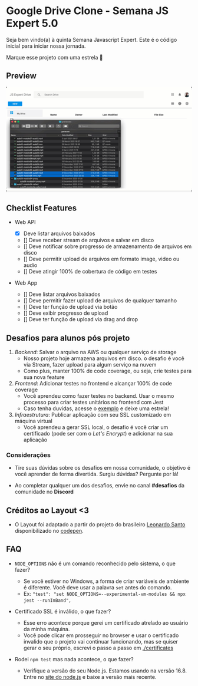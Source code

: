 # Google Drive Clone - Semana JS Expert 5.0

Seja bem vindo(a) à quinta Semana Javascript Expert. Este é o código inicial
para iniciar nossa jornada.

Marque esse projeto com uma estrela 🌟

## Preview

![](./resources/demo.gif)

## Checklist Features

- Web API
  - [x] Deve listar arquivos baixados
  - [] Deve receber stream de arquivos e salvar em disco
  - [] Deve notificar sobre progresso de armazenamento de arquivos em disco
  - [] Deve permitir upload de arquivos em formato image, video ou audio
  - [] Deve atingir 100% de cobertura de código em testes

- Web App
  - [] Deve listar arquivos baixados
  - [] Deve permitir fazer upload de arquivos de qualquer tamanho
  - [] Deve ter função de upload via botão
  - [] Deve exibir progresso de upload
  - [] Deve ter função de upload via drag and drop

## Desafios para alunos pós projeto

1. _Backend_: Salvar o arquivo na AWS ou qualquer serviço de storage
   - Nosso projeto hoje armazena arquivos em disco. o desafio é você via Stream,
     fazer upload para algum serviço na nuvem
   - Como plus, manter 100% de code coverage, ou seja, crie testes para sua nova
     feature
2. _Frontend_: Adicionar testes no frontend e alcançar 100% de code coverage
   - Você aprendeu como fazer testes no backend. Usar o mesmo processo para
     criar testes unitários no frontend com Jest
   - Caso tenha duvidas, acesse o
     [exemplo](https://github.com/ErickWendel/tdd-frontend-example) e deixe uma
     estrela!
3. _Infraestrutura_: Publicar aplicação com seu SSL customizado em máquina
   virtual
   - Você aprendeu a gerar SSL local, o desafio é você criar um certificado
     (pode ser com o _Let's Encrypt_) e adicionar na sua aplicação

### Considerações

- Tire suas dúvidas sobre os desafios em nossa comunidade, o objetivo é você
  aprender de forma divertida. Surgiu dúvidas? Pergunte por lá!

- Ao completar qualquer um dos desafios, envie no canal **#desafios** da
  comunidade no **Discord**

## Créditos ao Layout <3

- O Layout foi adaptado a partir do projeto do brasileiro
  [Leonardo Santo](https://github.com/leoespsanto) disponibilizado no
  [codepen](https://codepen.io/leoespsanto/pen/KZMMKG).

## FAQ

- `NODE_OPTIONS` não é um comando reconhecido pelo sistema, o que fazer?
  - Se você estiver no Windows, a forma de criar variáveis de ambiente é
    diferente. Você deve usar a palavra `set` antes do comando.
  - Ex:
    `"test": "set NODE_OPTIONS=--experimental-vm-modules && npx jest --runInBand",`

- Certificado SSL é inválido, o que fazer?
  - Esse erro acontece porque gerei um certificado atrelado ao usuário da minha
    máquina.
  - Você pode clicar em prosseguir no browser e usar o certificado invalido que
    o projeto vai continuar funcionando, mas se quiser gerar o seu próprio,
    escrevi o passo a passo em [./certificates](./certificates)

- Rodei `npm test` mas nada acontece, o que fazer?
  - Verifique a versão do seu Node.js. Estamos usando na versão 16.8. Entre no
    [site do node.js](https://nodejs.org) e baixe a versão mais recente.
